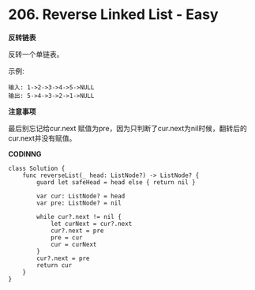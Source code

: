# 206. Reverse Linked List - Easy

**反转链表**

反转一个单链表。

示例:
```
输入: 1->2->3->4->5->NULL
输出: 5->4->3->2->1->NULL
```
**注意事项**

最后别忘记给cur.next 赋值为pre，因为只判断了cur.next为nil时候，翻转后的cur.next并没有赋值。

**CODINNG**

```
class Solution {
    func reverseList(_ head: ListNode?) -> ListNode? {
        guard let safeHead = head else { return nil }

        var cur: ListNode? = head
        var pre: ListNode? = nil

        while cur?.next != nil {
            let curNext = cur?.next
            cur?.next = pre
            pre = cur
            cur = curNext
        }
        cur?.next = pre
        return cur
    }
}
```
